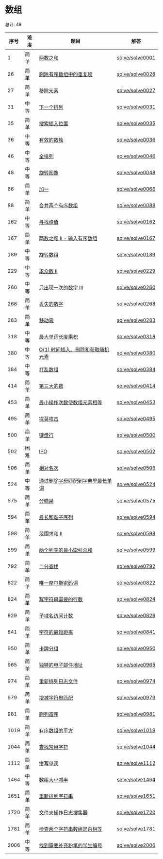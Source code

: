 # 数组

<!--- table -->


总计: 49

| 序号 | 难度 | 题目                    | 解答                      |
| ---- | ---- | ------------------ | ---------------- |
| 1 | 简单 | [两数之和](https://leetcode-cn.com/problems/two-sum/) | [solve/solve0001](../solve/solve0001)|
| 26 | 简单 | [删除有序数组中的重复项](https://leetcode-cn.com/problems/remove-duplicates-from-sorted-array/) | [solve/solve0026](../solve/solve0026)|
| 27 | 简单 | [移除元素](https://leetcode-cn.com/problems/remove-element/) | [solve/solve0027](../solve/solve0027)|
| 31 | 中等 | [下一个排列](https://leetcode-cn.com/problems/next-permutation/) | [solve/solve0031](../solve/solve0031)|
| 35 | 简单 | [搜索插入位置](https://leetcode-cn.com/problems/search-insert-position/) | [solve/solve0035](../solve/solve0035)|
| 36 | 中等 | [有效的数独](https://leetcode-cn.com/problems/valid-sudoku/) | [solve/solve0036](../solve/solve0036)|
| 46 | 中等 | [全排列](https://leetcode-cn.com/problems/permutations/) | [solve/solve0046](../solve/solve0046)|
| 48 | 中等 | [旋转图像](https://leetcode-cn.com/problems/rotate-image/) | [solve/solve0048](../solve/solve0048)|
| 66 | 简单 | [加一](https://leetcode-cn.com/problems/plus-one/) | [solve/solve0066](../solve/solve0066)|
| 88 | 简单 | [合并两个有序数组](https://leetcode-cn.com/problems/merge-sorted-array/) | [solve/solve0088](../solve/solve0088)|
| 162 | 中等 | [寻找峰值](https://leetcode-cn.com/problems/find-peak-element/) | [solve/solve0162](../solve/solve0162)|
| 167 | 简单 | [两数之和 II - 输入有序数组](https://leetcode-cn.com/problems/two-sum-ii-input-array-is-sorted/) | [solve/solve0167](../solve/solve0167)|
| 189 | 中等 | [旋转数组](https://leetcode-cn.com/problems/rotate-array/) | [solve/solve0189](../solve/solve0189)|
| 229 | 中等 | [求众数 II](https://leetcode-cn.com/problems/majority-element-ii/) | [solve/solve0229](../solve/solve0229)|
| 260 | 中等 | [只出现一次的数字 III](https://leetcode-cn.com/problems/single-number-iii/) | [solve/solve0260](../solve/solve0260)|
| 268 | 简单 | [丢失的数字](https://leetcode-cn.com/problems/missing-number/) | [solve/solve0268](../solve/solve0268)|
| 283 | 简单 | [移动零](https://leetcode-cn.com/problems/move-zeroes/) | [solve/solve0283](../solve/solve0283)|
| 318 | 中等 | [最大单词长度乘积](https://leetcode-cn.com/problems/maximum-product-of-word-lengths/) | [solve/solve0318](../solve/solve0318)|
| 380 | 中等 | [O(1) 时间插入、删除和获取随机元素](https://leetcode-cn.com/problems/insert-delete-getrandom-o1/) | [solve/solve0380](../solve/solve0380)|
| 384 | 中等 | [打乱数组](https://leetcode-cn.com/problems/shuffle-an-array/) | [solve/solve0384](../solve/solve0384)|
| 414 | 简单 | [第三大的数](https://leetcode-cn.com/problems/third-maximum-number/) | [solve/solve0414](../solve/solve0414)|
| 453 | 简单 | [最小操作次数使数组元素相等](https://leetcode-cn.com/problems/minimum-moves-to-equal-array-elements/) | [solve/solve0453](../solve/solve0453)|
| 495 | 简单 | [提莫攻击](https://leetcode-cn.com/problems/teemo-attacking/) | [solve/solve0495](../solve/solve0495)|
| 500 | 简单 | [键盘行](https://leetcode-cn.com/problems/keyboard-row/) | [solve/solve0500](../solve/solve0500)|
| 502 | 困难 | [IPO](https://leetcode-cn.com/problems/ipo/) | [solve/solve0502](../solve/solve0502)|
| 506 | 简单 | [相对名次](https://leetcode-cn.com/problems/relative-ranks/) | [solve/solve0506](../solve/solve0506)|
| 524 | 中等 | [通过删除字母匹配到字典里最长单词](https://leetcode-cn.com/problems/longest-word-in-dictionary-through-deleting/) | [solve/solve0524](../solve/solve0524)|
| 575 | 简单 | [分糖果](https://leetcode-cn.com/problems/distribute-candies/) | [solve/solve0575](../solve/solve0575)|
| 594 | 简单 | [最长和谐子序列](https://leetcode-cn.com/problems/longest-harmonious-subsequence/) | [solve/solve0594](../solve/solve0594)|
| 598 | 简单 | [范围求和 II](https://leetcode-cn.com/problems/range-addition-ii/) | [solve/solve0598](../solve/solve0598)|
| 599 | 简单 | [两个列表的最小索引总和](https://leetcode-cn.com/problems/minimum-index-sum-of-two-lists/) | [solve/solve0599](../solve/solve0599)|
| 792 | 简单 | [二分查找](https://leetcode-cn.com/problems/binary-search/) | [solve/solve0792](../solve/solve0792)|
| 822 | 简单 | [唯一摩尔斯密码词](https://leetcode-cn.com/problems/unique-morse-code-words/) | [solve/solve0822](../solve/solve0822)|
| 824 | 简单 | [写字符串需要的行数](https://leetcode-cn.com/problems/number-of-lines-to-write-string/) | [solve/solve0824](../solve/solve0824)|
| 829 | 简单 | [子域名访问计数](https://leetcode-cn.com/problems/subdomain-visit-count/) | [solve/solve0829](../solve/solve0829)|
| 841 | 简单 | [字符的最短距离](https://leetcode-cn.com/problems/shortest-distance-to-a-character/) | [solve/solve0841](../solve/solve0841)|
| 950 | 简单 | [卡牌分组](https://leetcode-cn.com/problems/x-of-a-kind-in-a-deck-of-cards/) | [solve/solve0950](../solve/solve0950)|
| 965 | 简单 | [独特的电子邮件地址](https://leetcode-cn.com/problems/unique-email-addresses/) | [solve/solve0965](../solve/solve0965)|
| 974 | 简单 | [重新排列日志文件](https://leetcode-cn.com/problems/reorder-data-in-log-files/) | [solve/solve0974](../solve/solve0974)|
| 979 | 简单 | [增减字符串匹配](https://leetcode-cn.com/problems/di-string-match/) | [solve/solve0979](../solve/solve0979)|
| 981 | 简单 | [删列造序](https://leetcode-cn.com/problems/delete-columns-to-make-sorted/) | [solve/solve0981](../solve/solve0981)|
| 1019 | 简单 | [有序数组的平方](https://leetcode-cn.com/problems/squares-of-a-sorted-array/) | [solve/solve1019](../solve/solve1019)|
| 1044 | 简单 | [查找常用字符](https://leetcode-cn.com/problems/find-common-characters/) | [solve/solve1044](../solve/solve1044)|
| 1112 | 简单 | [拼写单词](https://leetcode-cn.com/problems/find-words-that-can-be-formed-by-characters/) | [solve/solve1112](../solve/solve1112)|
| 1464 | 中等 | [数组大小减半](https://leetcode-cn.com/problems/reduce-array-size-to-the-half/) | [solve/solve1464](../solve/solve1464)|
| 1651 | 简单 | [重新排列字符串](https://leetcode-cn.com/problems/shuffle-string/) | [solve/solve1651](../solve/solve1651)|
| 1720 | 简单 | [文件夹操作日志搜集器](https://leetcode-cn.com/problems/crawler-log-folder/) | [solve/solve1720](../solve/solve1720)|
| 1781 | 简单 | [检查两个字符串数组是否相等](https://leetcode-cn.com/problems/check-if-two-string-arrays-are-equivalent/) | [solve/solve1781](../solve/solve1781)|
| 2006 | 中等 | [找到需要补充粉笔的学生编号](https://leetcode-cn.com/problems/find-the-student-that-will-replace-the-chalk/) | [solve/solve2006](../solve/solve2006)|
